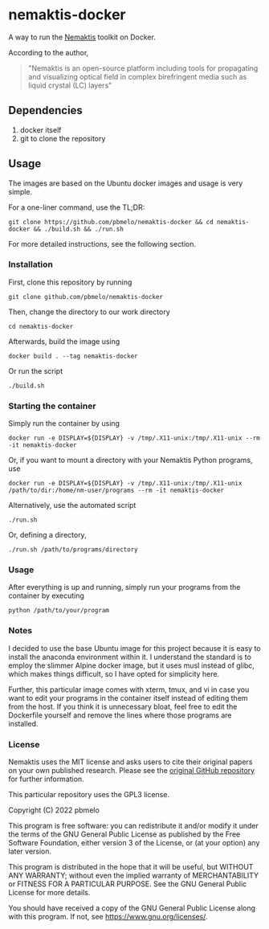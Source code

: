 # nemaktis-docker

A way to run the [Nemaktis](https://nemaktis.readthedocs.io/en/latest/) toolkit on Docker.

According to the author,
> "Nemaktis is an open-source platform including tools for propagating and visualizing optical field in complex birefringent media such as liquid crystal (LC) layers"

## Dependencies

1. docker itself
2. git to clone the repository

## Usage

The images are based on the Ubuntu docker images and usage is very simple.

For a one-liner command, use the
TL;DR:

	git clone https://github.com/pbmelo/nemaktis-docker && cd nemaktis-docker && ./build.sh && ./run.sh

For more detailed instructions, see the following section.

### Installation

First, clone this repository by running

	git clone github.com/pbmelo/nemaktis-docker

Then, change the directory to our work directory

	cd nemaktis-docker

Afterwards, build the image using

	docker build . --tag nemaktis-docker

Or run the script

	./build.sh

### Starting the container

Simply run the container by using

	docker run -e DISPLAY=${DISPLAY} -v /tmp/.X11-unix:/tmp/.X11-unix --rm -it nemaktis-docker

Or, if you want to mount a directory with your Nemaktis Python programs, use

	docker run -e DISPLAY=${DISPLAY} -v /tmp/.X11-unix:/tmp/.X11-unix /path/to/dir:/home/nm-user/programs --rm -it nemaktis-docker

Alternatively, use the automated script

	./run.sh

Or, defining a directory,

	./run.sh /path/to/programs/directory

### Usage

After everything is up and running, simply run your programs from the container
by executing

	python /path/to/your/program

### Notes

I decided to use the base Ubuntu image for this project because it is easy to
install the anaconda environment within it.  I understand the standard is to
employ the slimmer Alpine docker image, but it uses musl instead of glibc, which
makes things difficult, so I have opted for simplicity here.

Further, this particular image comes with xterm, tmux, and vi in case you want
to edit your programs in the container itself instead of editing them from the
host.  If you think it is unnecessary bloat, feel free to edit the Dockerfile
yourself and remove the lines where those programs are installed.

### License

Nemaktis uses the MIT license and asks users to cite their original papers on
your own published research.  Please see the [original GitHub
repository](https://github.com/warthan07/Nemaktis) for further information.

This particular repository uses the GPL3 license.

Copyright (C) 2022 pbmelo

This program is free software: you can redistribute it and/or modify it under
the terms of the GNU General Public License as published by the Free Software
Foundation, either version 3 of the License, or (at your option) any later
version.

This program is distributed in the hope that it will be useful, but WITHOUT ANY
WARRANTY; without even the implied warranty of MERCHANTABILITY or FITNESS FOR A
PARTICULAR PURPOSE. See the GNU General Public License for more details.

You should have received a copy of the GNU General Public License along with
this program. If not, see <https://www.gnu.org/licenses/>.

